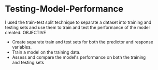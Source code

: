 # Testing-Model-Performance
I used the train-test split technique to separate a dataset into training and testing sets and use them to train and test the performance of the model created.
OBJECTIVE
* Create separate train and test sets for both the predictor and response variables.
* Train a model on the training data.
* Assess and compare the model's performance on both the training and testing sets
